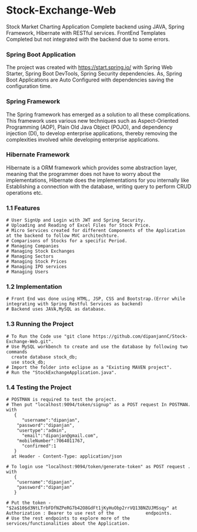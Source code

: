 # Stock-Exchange-Web
Stock Market Charting Application 
Complete backend using JAVA, Spring Framework, Hibernate with RESTful services.
FrontEnd Templates Completed but not integrated with the backend due to some errors.

### Spring Boot Application
The project was created with https://start.spring.io/ 
with Spring Web Starter, Spring Boot DevTools, Spring Security dependencies. As, Spring Boot Applications are Auto Configured with dependencies saving the configuration time.


### Spring Framework
The Spring framework has emerged as a solution to all these complications. This framework uses various new techniques such as Aspect-Oriented Programming (AOP), Plain Old Java Object (POJO), and dependency injection (DI), to develop enterprise applications, thereby removing the complexities involved while developing enterprise applications.

### Hibernate Framework
Hibernate is a ORM framework which provides some abstraction layer, meaning that the programmer does not have to worry about the implementations, Hibernate does the implementations for you internally like Establishing a connection with the database, writing query to perform CRUD operations etc. 


### 1.1 Features
    # User SignUp and Login with JWT and Spring Security.
    # Uploading and Reading of Excel Files for Stock Price.
    # Micro Services created for different Components of the Application at the backend to follow MVC architechture.
    # Comparisons of Stocks for a specific Period.
    # Managing Companies
    # Managing Stock Exchanges
    # Managing Sectors
    # Managing Stock Prices
    # Managing IPO services
    # Managing Users
    
### 1.2 Implementation
    # Front End was done using HTML, JSP, CSS and Bootstrap.(Error while integrating with Spring Restful Services as backend)
    # Backend uses JAVA,MySQL as database.
    
### 1.3 Running the Project
    # To Run the Code use "git clone https://github.com/dipanjannC/Stock-Exchange-Web.git".
    # Use MySQL workbench to create and use the database by following two commands
      create database stock_db;
      use stock_db;
    # Import the folder into eclipse as a "Existing MAVEN project".
    # Run the "StockExchangeApplication.java".
    
### 1.4 Testing the Project
    # POSTMAN is required to test the project.
    # Then put "localhost:9094/token/signup" as a POST request In POSTMAN.
    with 
       {
	      "username":"dipanjan",
      	"password":"dipanjan",
      	"usertype":"admin",
	      "email":"dipanjan@gmail.com",
      	"mobileNumber":7064011767,
	      "confirmed":1
       }
      at Header - Content-Type: application/json 
      
    # To login use "localhost:9094/token/generate-token" as POST request .
    with 
       {
        "username":"dipanjan",
        "password":"dipanjan"
       }
       
    # Put the token - "$2a$10$d3NtLTrbFDfNZPeRG7b42O8GdFt1jKyHuObp2rrVQ13BNZUJMSsqy" at  Authorization : Bearer to use rest of the            endpoints. 
    # Use the rest endpoints to explore more of the services/functionalities about the Application.
